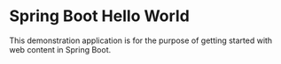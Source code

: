 # Spring Boot Hello World

This demonstration application is for the purpose of getting started with web content in Spring Boot.
